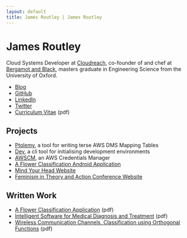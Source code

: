 ```yaml
---
layout: default
title: James Routley | James Routley
---
```


# James Routley

Cloud Systems Developer at [Cloudreach](https://www.cloudreach.com/), co-founder of and chef at [Bergamot and Black](http://bergamotandblack.com/), masters graduate in Engineering Science from the University of Oxford.

- [Blog](blog.html)
- [GitHub](https://github.com/jamesroutley)
- [LinkedIn](https://uk.linkedin.com/pub/james-routley/a8/28b/ab9)
- [Twitter](https://twitter.com/james_routley)
- [Curriculum Vitae](assets/pdf/james-routley-cv-2016-11-27.pdf) (pdf)


## Projects

- [Ptolemy](https://github.com/cloudreach/ptolemy), a tool for writing terse AWS DMS Mapping Tables
- [Dev](https://github.com/jamesroutley/dev), a cli tool for initialising development environments
- [AWSCM](awscm.html), an AWS Credentials Manager
- [A Flower Classification Android Application](flower.html)
- [Mind Your Head Website](myh.html)
- [Feminism in Theory and Action Conference Website](fta.html)


## Written Work

- [A Flower Classification Application](assets/pdf/Routley_4YP.pdf) (pdf)
- [Intelligent Software for Medical Diagnosis and Treatment](assets/pdf/Routley_3YP.pdf) (pdf)
- [Wireless Communication Channels, Classification using Orthogonal Functions](assets/pdf/b1writeup.pdf) (pdf)
